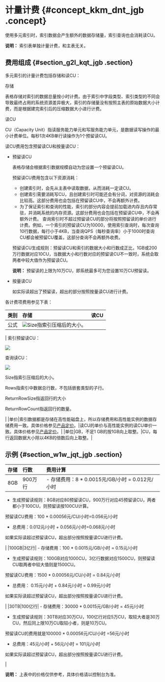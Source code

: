 # 计量计费 {#concept_kkm_dnt_jgb .concept}

使用多元索引时，索引数据会产生额外的数据存储量，索引查询也会消耗读CU。

**说明：** 索引表单独计量计费，和主表无关。

## 费用组成 {#section_g2l_kqt_jgb .section}

多元索引的计量计费包括存储和读CU：

存储

表格存储对索引的数据总量按小时计费。由于索引中字段类型、索引类型的不同会导致最终占用的系统资源差异极大，索引的存储量没有按照主表的原始数据大小计费，而是根据建完索引后的压缩数据大小进行计费。

读CU

CU（Capacity Unit）指读服务能力单元和写服务能力单元，是数据读写操作的最小计费单位。每秒1次4KB单行读操作为1个预留读CU。

读CU费用包含预留读CU和按量读CU：

-   预留读CU

    表格存储会根据索引数据规模自动为您设置一个预留读CU。

    预留读CU费用包含以下资源消耗：

    -   创建索引时，会先从主表中读取数据，从而消耗一定读CU。
    -   创建索引需要消耗写CU，且创建索引时可能还会有分词，对资源的消耗会比较高。这部分费用也会包括在预留读CU中，不会再额外计费。
    -   为了保证索引和查询的性能，索引的部分内容会提前加载进内存且内存常驻，并消耗系统的内存资源。这部分费用也会包括在预留读CU中，不会再额外计费。
    查询索引时不超过预留读CU的部分将按照预留读的单价进行计费。例如，一个索引的预留读CU为10000，使用索引查询时，每次查询10行数据，每行小于4KB，当查询QPS（每秒查询率）小于1000时查询CU都会被预留CU覆盖，这部分查询不会再额外收费。

    预留读CU生成规则：预留读CU和索引的数据大小和行数成正比，1GB或200万行数据对应10CU，当数据大小和行数对应的预留读CU不一致时，系统会取两者中较大值作为预留读CU。

    **说明：** 预留读的上限为10万CU，即系统最多可为您设置10万CU预留读。

-   按量读CU

    如实际读超出了预留读，超出的部分按照按量读CU进行计费。


各计费项费用参见下表：

|类别|存储|读CU|
|:-|:-|:--|
|公式|![](http://static-aliyun-doc.oss-cn-hangzhou.aliyuncs.com/assets/img/90851/155247964536482_zh-CN.png)Size指索引压缩后的大小。

| 索引预留读CU：

![](images/37260_zh-CN_source.png)

 查询读CU：

![](http://static-aliyun-doc.oss-cn-hangzhou.aliyuncs.com/assets/img/90851/155247964536910_zh-CN.png)

 Size指索引压缩后的大小。

 Rows指索引中数据总行数，不包括嵌套类型的子行。

 ReturnRowSize指返回行的大小

 ReturnRowCount指返回行的数量。

 |
|单价|索引数据都是存储在高性能磁盘上，所以存储费用和高性能实例的数据存储费用一致。具体价格参见[产品定价](https://www.aliyun.com/price/product?spm=5176.54465.905680.btn3.64ab6184B1X9th#/ots/detail)。|读CU的单价与高性能实例的读CU单价一致。具体价格参见[产品定价](https://www.aliyun.com/price/product?spm=5176.54465.905680.btn3.64ab6184B1X9th#/ots/detail)。|
|单位|GB，不足1 GB的按1GB向上取整。|CU，每行返回数据大小除以4KB的倍数后向上取整。|

## 示例 {#section_w1w_jqt_jgb .section}

|存储|行数|费用计算|
|:-|:-|:---|
|8GB|900万行| -   存储费用：8 \* 0.0015元/GB/小时 = 0.012元/小时
-   生成预留读规则：8GB对应80预留读CU，900万行对应45预留读CU，两者都小于100CU，则预留读按100CU计算。

预留读CU费用：100 \* 0.00056元/CU/小时=0.056元/小时

-   总费用：0.012元/小时 + 0.056元/小时=0.068元/小时

 如果实际读超过预留读CU，超出部分按照按量读CU进行计费。

 |
|100GB|3亿行| -   存储费用：100 \* 0.0015元/GB/小时 = 0.15元/小时
-   生成预留读规则：100GB对应1000CU，3亿行数据对应1500CU，则预留读CU取两者中较大值则是1500CU。

预留读CU费用：1500 \* 0.00056元/CU/小时 = 0.84元/小时

-   总费用： 0.15元/小时 + 0.84元/小时 = 0.99元/小时

 如果实际读超过预留读CU，超出部分按照按量读CU进行计费。

 |
|30TB|100亿行| -   存储费用：30000 \* 0.0015元/GB/小时 = 45元/小时
-   生成预留读规则：30TB对应30万CU，100亿行对应5万CU，取较大者是30万CU，然后同上限10万CU取较小者，则是10万CU。

预留读CU的费用就是100000 \* 0.00056元/CU/小时 =56元/小时

-   总费用：45元/小时 + 56元/小时 = 101元/小时

 如果实际读超过预留读CU，超出部分按照按量读CU进行计费。

 |

**说明：** 上表中的价格仅供参考，具体价格请以控制台为准。

